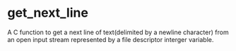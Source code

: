 # get_next_line
A C function to get a next line of text(delimited by a newline character) from an open input stream represented by a file descriptor interger variable.
